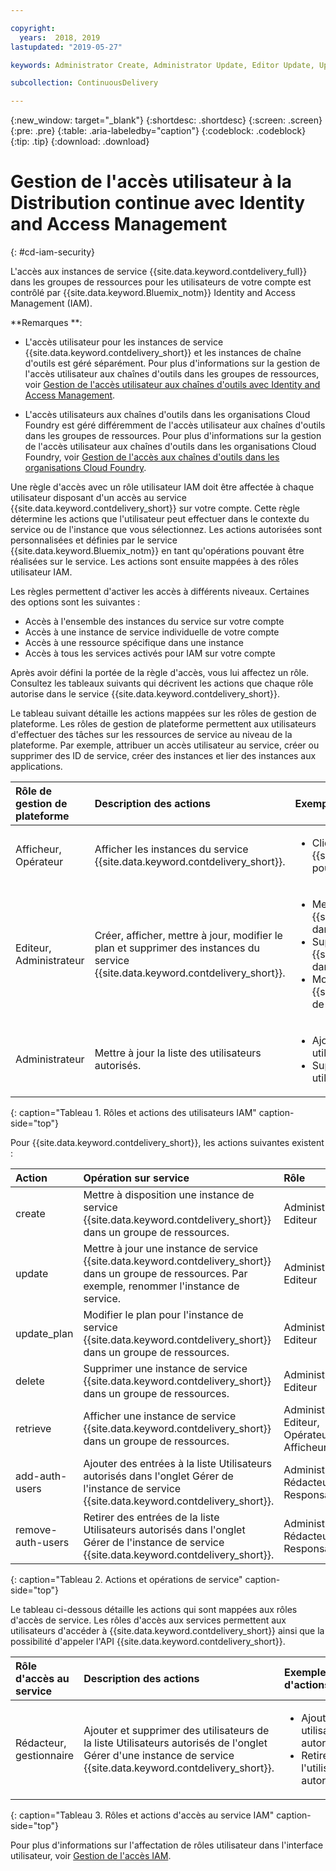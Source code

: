 ```yaml
---

copyright:
  years:  2018, 2019
lastupdated: "2019-05-27"

keywords: Administrator Create, Administrator Update, Editor Update, Update

subcollection: ContinuousDelivery

---
```


{:new_window: target="_blank"}
{:shortdesc: .shortdesc}
{:screen: .screen}
{:pre: .pre}
{:table: .aria-labeledby="caption"}
{:codeblock: .codeblock}
{:tip: .tip}
{:download: .download}


# Gestion de l'accès utilisateur à la Distribution continue avec Identity and Access Management
{: #cd-iam-security}

L'accès aux instances de service {{site.data.keyword.contdelivery_full}} dans les groupes de ressources pour les utilisateurs de votre compte est contrôlé par {{site.data.keyword.Bluemix_notm}} Identity and Access Management (IAM). 

**Remarques **: 

* L'accès utilisateur pour les instances de service {{site.data.keyword.contdelivery_short}} et les instances de chaîne d'outils est géré séparément. Pour plus d'informations sur la gestion de l'accès utilisateur aux chaînes d'outils dans les groupes de ressources, voir [Gestion de l'accès utilisateur aux chaînes d'outils avec Identity and Access Management](/docs/services/ContinuousDelivery?topic=ContinuousDelivery-toolchains-iam-security).

* L'accès utilisateurs aux chaînes d'outils dans les organisations Cloud Foundry est géré différemment de l'accès utilisateur aux chaînes d'outils dans les groupes de ressources. Pour plus d'informations sur la gestion de l'accès utilisateur aux chaînes d'outils dans les organisations Cloud Foundry, voir [Gestion de l'accès aux chaînes d'outils dans les organisations Cloud Foundry](/docs/services/ContinuousDelivery?topic=ContinuousDelivery-toolchains-using#managing_access_orgs).

Une règle d'accès avec un rôle utilisateur IAM doit être affectée à chaque utilisateur disposant d'un accès au service {{site.data.keyword.contdelivery_short}} sur votre compte. Cette règle détermine les actions que l'utilisateur peut effectuer dans le contexte du service ou de l'instance que vous sélectionnez. Les actions autorisées sont personnalisées et définies par le service {{site.data.keyword.Bluemix_notm}} en tant qu'opérations pouvant être réalisées sur le service. Les actions sont ensuite mappées à des rôles utilisateur IAM.

Les règles permettent d'activer les accès à différents niveaux. Certaines des options sont les suivantes : 

* Accès à l'ensemble des instances du service sur votre compte
* Accès à une instance de service individuelle de votre compte
* Accès à une ressource spécifique dans une instance
* Accès à tous les services activés pour IAM sur votre compte

Après avoir défini la portée de la règle d'accès, vous lui affectez un rôle. Consultez les tableaux suivants qui décrivent les actions que chaque rôle autorise dans le service {{site.data.keyword.contdelivery_short}}.

Le tableau suivant détaille les actions mappées sur les rôles de gestion de plateforme. Les rôles de gestion de plateforme permettent aux utilisateurs d'effectuer des tâches sur les ressources de service au niveau de la plateforme. Par exemple, attribuer un accès utilisateur au service, créer ou supprimer des ID de service, créer des instances et lier des instances aux applications.

| Rôle de gestion de plateforme | Description des actions | Exemples d'actions|
|:-----------------|:-----------------|:-----------------|
| Afficheur, Opérateur | Afficher les instances du service {{site.data.keyword.contdelivery_short}}. | <ul><li>Cliquer sur une instance de service {{site.data.keyword.contdelivery_short}} pour ouvrir son tableau de bord.</li></ul>|
| Editeur, Administrateur | Créer, afficher, mettre à jour, modifier le plan et supprimer des instances du service {{site.data.keyword.contdelivery_short}}. |<ul><li>Mettre à disposition une instance de {{site.data.keyword.contdelivery_short}} dans un groupe de ressources.</li><li>Supprimer une instance de {{site.data.keyword.contdelivery_short}} dans un groupe de ressources.</li><li>Modifier un plan d'instance {{site.data.keyword.contdelivery_short}} de Lite à Professional.</li></ul> |
| Administrateur | Mettre à jour la liste des utilisateurs autorisés.| <ul><li>Ajouter un utilisateur à la liste des utilisateurs autorisés.</li><li>Supprimer un utilisateur de la liste des utilisateurs autorisés.</li></ul> |
{: caption="Tableau 1. Rôles et actions des utilisateurs IAM" caption-side="top"}

 Pour {{site.data.keyword.contdelivery_short}}, les actions suivantes existent :

| Action | Opération sur service | Rôle
|:-----------------|:-----------------|:--------------|
| create | Mettre à disposition une instance de service {{site.data.keyword.contdelivery_short}} dans un groupe de ressources. | Administrateur, Editeur |
| update | Mettre à jour une instance de service {{site.data.keyword.contdelivery_short}} dans un groupe de ressources. Par exemple, renommer l'instance de service. | Administrateur, Editeur |
| update_plan | Modifier le plan pour l'instance de service {{site.data.keyword.contdelivery_short}} dans un groupe de ressources. | Administrateur, Editeur |
| delete | Supprimer une instance de service {{site.data.keyword.contdelivery_short}} dans un groupe de ressources. | Administrateur, Editeur |
| retrieve | Afficher une instance de service {{site.data.keyword.contdelivery_short}} dans un groupe de ressources. | Administrateur, Editeur, Opérateur, Afficheur |
| add-auth-users | Ajouter des entrées à la liste Utilisateurs autorisés dans l'onglet Gérer de l'instance de service {{site.data.keyword.contdelivery_short}}. | Administrateur, Rédacteur, Responsable |
| remove-auth-users | Retirer des entrées de la liste Utilisateurs autorisés dans l'onglet Gérer de l'instance de service {{site.data.keyword.contdelivery_short}}. | Administrateur, Rédacteur, Responsable |
{: caption="Tableau 2. Actions et opérations de service" caption-side="top"}

Le tableau ci-dessous détaille les actions qui sont mappées aux rôles d'accès de service. Les rôles d'accès aux services permettent aux utilisateurs d'accéder à {{site.data.keyword.contdelivery_short}} ainsi que la possibilité d'appeler l'API {{site.data.keyword.contdelivery_short}}.

| Rôle d'accès au service | Description des actions | Exemples d'actions|
|:-----------------|:-----------------|:-----------------|
| Rédacteur, gestionnaire | Ajouter et supprimer des utilisateurs de la liste Utilisateurs autorisés de l'onglet Gérer d'une instance de service {{site.data.keyword.contdelivery_short}}. | <ul><li>Ajouter un utilisateur autorisé.</li><li>Retirer l'utilisateur autorisé.</li></ul>|
{: caption="Tableau 3. Rôles et actions d'accès au service IAM" caption-side="top"}

Pour plus d'informations sur l'affectation de rôles utilisateur dans l'interface utilisateur, voir [Gestion de l'accès IAM](/docs/iam?topic=iam-iammanidaccser).
